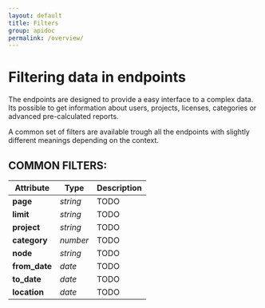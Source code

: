 ```yaml
---
layout: default
title: Filters
group: apidoc
permalink: /overview/
---
```

# Filtering data in endpoints

The endpoints are designed to provide a easy interface to a complex data. Its possible to get information about users, projects, licenses, categories or advanced pre-calculated reports.

A common set of filters are available trough all the endpoints with slightly different meanings depending on the context. 

<a name="filters"></a>
## COMMON FILTERS:

| Attribute  | Type | Description |
| ------------- | ------------- | ------------ |
| **page** | *string* | TODO |
| **limit** | *string* | TODO |
| **project** | *string* | TODO |
| **category** | *number* | TODO |
| **node** | *string* | TODO |
| **from_date** | *date* | TODO |
| **to_date** | *date* | TODO |
| **location** | *date* | TODO |